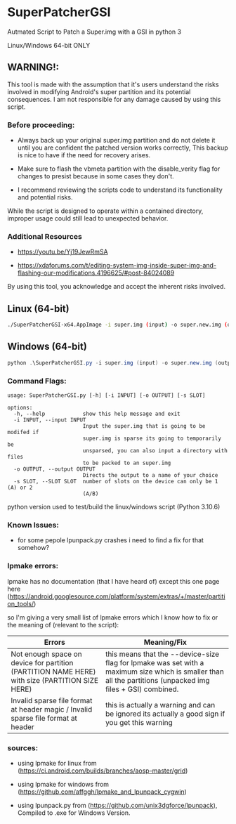 # SuperPatcherGSI
Autmated Script to Patch a Super.img with a GSI in python 3

Linux/Windows 64-bit ONLY

## WARNING!:
This tool is made with the assumption that it's users understand the risks involved in modifying Android's super partition and its potential consequences. I am not responsible for any damage caused by using this script.

### Before proceeding:

  * Always back up your original super.img partition and do not delete it until you are confident the patched version works correctly, This backup is nice to have if the need for recovery arises.
    
  * Make sure to flash the vbmeta partition with the disable_verity flag for changes to presist because in some cases they don't.
    
  * I recommend reviewing the scripts code to understand its functionality and potential risks.

While the script is designed to operate within a contained directory, improper usage could still lead to unexpected behavior.

### Additional Resources

  * https://youtu.be/Yj19JewRmSA
    
  * https://xdaforums.com/t/editing-system-img-inside-super-img-and-flashing-our-modifications.4196625/#post-84024089

By using this tool, you acknowledge and accept the inherent risks involved.


## Linux (64-bit)
```bash
./SuperPatcherGSI-x64.AppImage -i super.img (input) -o super.new.img (output) -s 2 (device slots)
```

## Windows (64-bit)
```powershell
python .\SuperPatcherGSI.py -i super.img (input) -o super.new.img (output) -s 2 (device slots)
```

### Command Flags:
```
usage: SuperPatcherGSI.py [-h] [-i INPUT] [-o OUTPUT] [-s SLOT]

options:
  -h, --help            show this help message and exit
  -i INPUT, --input INPUT
                        Input the super.img that is going to be modifed if
                        super.img is sparse its going to temporarily be
                        unsparsed, you can also input a directory with files
                        to be packed to an super.img
  -o OUTPUT, --output OUTPUT
                        Directs the output to a name of your choice
  -s SLOT, --SLOT SLOT  number of slots on the device can only be 1 (A) or 2
                        (A/B)
```

python version used to test/build the linux/windows script (Python 3.10.6)

### Known Issues:
 * for some pepole lpunpack.py crashes i need to find a fix for that somehow?

### lpmake errors: 
lpmake has no documentation (that I have heard of) except this one page here (https://android.googlesource.com/platform/system/extras/+/master/partition_tools/)

so I'm giving a very small list of lpmake errors which I know how to fix or the meaning of (relevant to the script):

Errors  | Meaning/Fix
------------- | -------------
Not enough space on device for partition (PARTITION NAME HERE) with size (PARTITION SIZE HERE)  | this means that the --device-size flag for lpmake was set with a maximum size which is smaller than all the partitions (unpacked img files + GSI) combined.
Invalid sparse file format at header magic / Invalid sparse file format at header | this is actually a warning and can be ignored its actually a good sign if you get this warning


### sources:
* using lpmake for linux from (https://ci.android.com/builds/branches/aosp-master/grid)

* using lpmake for windows from (https://github.com/affggh/lpmake_and_lpunpack_cygwin)

* using lpunpack.py from (https://github.com/unix3dgforce/lpunpack), Compiled to .exe for Windows Version.
